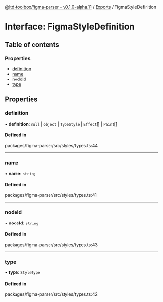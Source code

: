 [@ltd-toolbox/figma-parser - v0.1.0-alpha.11](../README.md) / [Exports](../modules.md) / FigmaStyleDefinition

# Interface: FigmaStyleDefinition

## Table of contents

### Properties

- [definition](FigmaStyleDefinition.md#definition)
- [name](FigmaStyleDefinition.md#name)
- [nodeId](FigmaStyleDefinition.md#nodeid)
- [type](FigmaStyleDefinition.md#type)

## Properties

### definition

• **definition**: ``null`` \| `object` \| `TypeStyle` \| `Effect`[] \| `Paint`[]

#### Defined in

packages/figma-parser/src/styles/types.ts:44

___

### name

• **name**: `string`

#### Defined in

packages/figma-parser/src/styles/types.ts:41

___

### nodeId

• **nodeId**: `string`

#### Defined in

packages/figma-parser/src/styles/types.ts:43

___

### type

• **type**: `StyleType`

#### Defined in

packages/figma-parser/src/styles/types.ts:42
